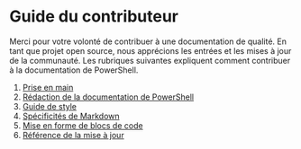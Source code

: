 # <a name="contributor-guide"></a>Guide du contributeur

Merci pour votre volonté de contribuer à une documentation de qualité.
En tant que projet open source, nous apprécions les entrées et les mises à jour de la communauté.
Les rubriques suivantes expliquent comment contribuer à la documentation de PowerShell.

1. [Prise en main](./contributing/1-GET-STARTED.md)
2. [Rédaction de la documentation de PowerShell](./contributing/2-WRITING.md)
3. [Guide de style](./contributing/3-STYLE-GUIDE.md)
4. [Spécificités de Markdown](./contributing/4-MARKDOWN-SPECIFICS.md)
5. [Mise en forme de blocs de code](./contributing/5-FORMATTING-CODE.md)
6. [Référence de la mise à jour](./contributing/6-UPDATING-REFERENCE.md)